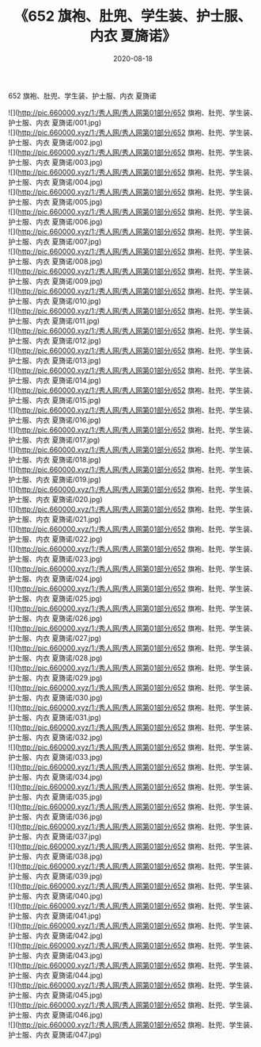 ﻿---
layout: post
title:  《652 旗袍、肚兜、学生装、护士服、内衣 夏旖诺》
date:   2020-08-18
img: http://pic.660000.xyz/1:/秀人网/秀人网第01部分/652 旗袍、肚兜、学生装、护士服、内衣 夏旖诺/000.jpg
categories: [美女, 清纯, 唯美]
---

652 旗袍、肚兜、学生装、护士服、内衣 夏旖诺

  ![](http://pic.660000.xyz/1:/秀人网/秀人网第01部分/652 旗袍、肚兜、学生装、护士服、内衣 夏旖诺/001.jpg) <br> ![](http://pic.660000.xyz/1:/秀人网/秀人网第01部分/652 旗袍、肚兜、学生装、护士服、内衣 夏旖诺/002.jpg) <br> ![](http://pic.660000.xyz/1:/秀人网/秀人网第01部分/652 旗袍、肚兜、学生装、护士服、内衣 夏旖诺/003.jpg) <br> ![](http://pic.660000.xyz/1:/秀人网/秀人网第01部分/652 旗袍、肚兜、学生装、护士服、内衣 夏旖诺/004.jpg) <br> ![](http://pic.660000.xyz/1:/秀人网/秀人网第01部分/652 旗袍、肚兜、学生装、护士服、内衣 夏旖诺/005.jpg) <br> ![](http://pic.660000.xyz/1:/秀人网/秀人网第01部分/652 旗袍、肚兜、学生装、护士服、内衣 夏旖诺/006.jpg) <br> ![](http://pic.660000.xyz/1:/秀人网/秀人网第01部分/652 旗袍、肚兜、学生装、护士服、内衣 夏旖诺/007.jpg) <br> ![](http://pic.660000.xyz/1:/秀人网/秀人网第01部分/652 旗袍、肚兜、学生装、护士服、内衣 夏旖诺/008.jpg) <br> ![](http://pic.660000.xyz/1:/秀人网/秀人网第01部分/652 旗袍、肚兜、学生装、护士服、内衣 夏旖诺/009.jpg) <br> ![](http://pic.660000.xyz/1:/秀人网/秀人网第01部分/652 旗袍、肚兜、学生装、护士服、内衣 夏旖诺/010.jpg) <br> ![](http://pic.660000.xyz/1:/秀人网/秀人网第01部分/652 旗袍、肚兜、学生装、护士服、内衣 夏旖诺/011.jpg) <br> ![](http://pic.660000.xyz/1:/秀人网/秀人网第01部分/652 旗袍、肚兜、学生装、护士服、内衣 夏旖诺/012.jpg) <br> ![](http://pic.660000.xyz/1:/秀人网/秀人网第01部分/652 旗袍、肚兜、学生装、护士服、内衣 夏旖诺/013.jpg) <br> ![](http://pic.660000.xyz/1:/秀人网/秀人网第01部分/652 旗袍、肚兜、学生装、护士服、内衣 夏旖诺/014.jpg) <br> ![](http://pic.660000.xyz/1:/秀人网/秀人网第01部分/652 旗袍、肚兜、学生装、护士服、内衣 夏旖诺/015.jpg) <br> ![](http://pic.660000.xyz/1:/秀人网/秀人网第01部分/652 旗袍、肚兜、学生装、护士服、内衣 夏旖诺/016.jpg) <br> ![](http://pic.660000.xyz/1:/秀人网/秀人网第01部分/652 旗袍、肚兜、学生装、护士服、内衣 夏旖诺/017.jpg) <br> ![](http://pic.660000.xyz/1:/秀人网/秀人网第01部分/652 旗袍、肚兜、学生装、护士服、内衣 夏旖诺/018.jpg) <br> ![](http://pic.660000.xyz/1:/秀人网/秀人网第01部分/652 旗袍、肚兜、学生装、护士服、内衣 夏旖诺/019.jpg) <br> ![](http://pic.660000.xyz/1:/秀人网/秀人网第01部分/652 旗袍、肚兜、学生装、护士服、内衣 夏旖诺/020.jpg) <br> ![](http://pic.660000.xyz/1:/秀人网/秀人网第01部分/652 旗袍、肚兜、学生装、护士服、内衣 夏旖诺/021.jpg) <br> ![](http://pic.660000.xyz/1:/秀人网/秀人网第01部分/652 旗袍、肚兜、学生装、护士服、内衣 夏旖诺/022.jpg) <br> ![](http://pic.660000.xyz/1:/秀人网/秀人网第01部分/652 旗袍、肚兜、学生装、护士服、内衣 夏旖诺/023.jpg) <br> ![](http://pic.660000.xyz/1:/秀人网/秀人网第01部分/652 旗袍、肚兜、学生装、护士服、内衣 夏旖诺/024.jpg) <br> ![](http://pic.660000.xyz/1:/秀人网/秀人网第01部分/652 旗袍、肚兜、学生装、护士服、内衣 夏旖诺/025.jpg) <br> ![](http://pic.660000.xyz/1:/秀人网/秀人网第01部分/652 旗袍、肚兜、学生装、护士服、内衣 夏旖诺/026.jpg) <br> ![](http://pic.660000.xyz/1:/秀人网/秀人网第01部分/652 旗袍、肚兜、学生装、护士服、内衣 夏旖诺/027.jpg) <br> ![](http://pic.660000.xyz/1:/秀人网/秀人网第01部分/652 旗袍、肚兜、学生装、护士服、内衣 夏旖诺/028.jpg) <br> ![](http://pic.660000.xyz/1:/秀人网/秀人网第01部分/652 旗袍、肚兜、学生装、护士服、内衣 夏旖诺/029.jpg) <br> ![](http://pic.660000.xyz/1:/秀人网/秀人网第01部分/652 旗袍、肚兜、学生装、护士服、内衣 夏旖诺/030.jpg) <br> ![](http://pic.660000.xyz/1:/秀人网/秀人网第01部分/652 旗袍、肚兜、学生装、护士服、内衣 夏旖诺/031.jpg) <br> ![](http://pic.660000.xyz/1:/秀人网/秀人网第01部分/652 旗袍、肚兜、学生装、护士服、内衣 夏旖诺/032.jpg) <br> ![](http://pic.660000.xyz/1:/秀人网/秀人网第01部分/652 旗袍、肚兜、学生装、护士服、内衣 夏旖诺/033.jpg) <br> ![](http://pic.660000.xyz/1:/秀人网/秀人网第01部分/652 旗袍、肚兜、学生装、护士服、内衣 夏旖诺/034.jpg) <br> ![](http://pic.660000.xyz/1:/秀人网/秀人网第01部分/652 旗袍、肚兜、学生装、护士服、内衣 夏旖诺/035.jpg) <br> ![](http://pic.660000.xyz/1:/秀人网/秀人网第01部分/652 旗袍、肚兜、学生装、护士服、内衣 夏旖诺/036.jpg) <br> ![](http://pic.660000.xyz/1:/秀人网/秀人网第01部分/652 旗袍、肚兜、学生装、护士服、内衣 夏旖诺/037.jpg) <br> ![](http://pic.660000.xyz/1:/秀人网/秀人网第01部分/652 旗袍、肚兜、学生装、护士服、内衣 夏旖诺/038.jpg) <br> ![](http://pic.660000.xyz/1:/秀人网/秀人网第01部分/652 旗袍、肚兜、学生装、护士服、内衣 夏旖诺/039.jpg) <br> ![](http://pic.660000.xyz/1:/秀人网/秀人网第01部分/652 旗袍、肚兜、学生装、护士服、内衣 夏旖诺/040.jpg) <br> ![](http://pic.660000.xyz/1:/秀人网/秀人网第01部分/652 旗袍、肚兜、学生装、护士服、内衣 夏旖诺/041.jpg) <br> ![](http://pic.660000.xyz/1:/秀人网/秀人网第01部分/652 旗袍、肚兜、学生装、护士服、内衣 夏旖诺/042.jpg) <br> ![](http://pic.660000.xyz/1:/秀人网/秀人网第01部分/652 旗袍、肚兜、学生装、护士服、内衣 夏旖诺/043.jpg) <br> ![](http://pic.660000.xyz/1:/秀人网/秀人网第01部分/652 旗袍、肚兜、学生装、护士服、内衣 夏旖诺/044.jpg) <br> ![](http://pic.660000.xyz/1:/秀人网/秀人网第01部分/652 旗袍、肚兜、学生装、护士服、内衣 夏旖诺/045.jpg) <br> ![](http://pic.660000.xyz/1:/秀人网/秀人网第01部分/652 旗袍、肚兜、学生装、护士服、内衣 夏旖诺/046.jpg) <br> ![](http://pic.660000.xyz/1:/秀人网/秀人网第01部分/652 旗袍、肚兜、学生装、护士服、内衣 夏旖诺/047.jpg) <br>